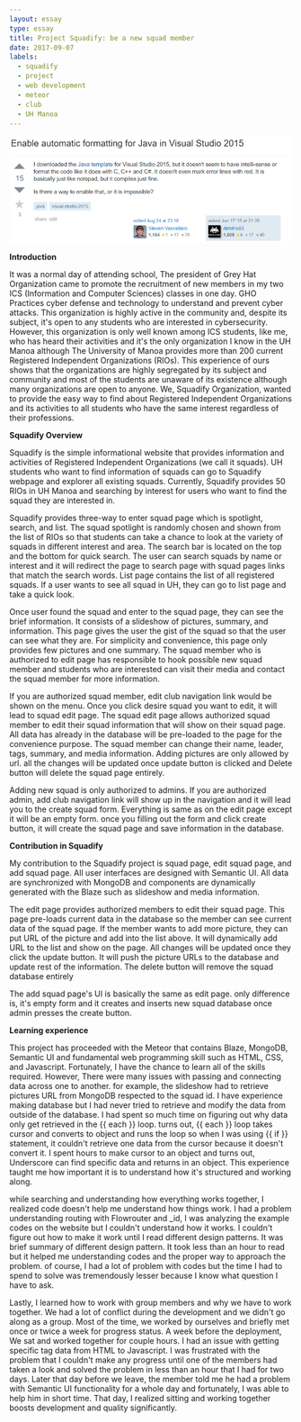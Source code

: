 ```yaml
---
layout: essay
type: essay
title: Project Squadify: be a new squad member
date: 2017-09-07
labels:
  - squadify
  - project
  - web development
  - meteor
  - club
  - UH Manoa
---
```


<img class="ui image" src="../images/question1.png">

<b>Introduction</b>

It was a normal day of attending school, The president of Grey Hat Organization came to promote the recruitment of new members in my two ICS (Information and Computer Sciences) classes in one day. GHO Practices cyber defense and technology to understand and prevent cyber attacks. This organization is highly active in the community and, despite its subject, it's open to any students who are interested in cybersecurity. However, this organization is only well known among ICS students, like me, who has heard their activities and it's the only organization I know in the UH Manoa although The University of Manoa provides more than 200 current Registered Independent Organizations (RIOs). This experience of ours shows that the organizations are highly segregated by its subject and community and most of the students are unaware of its existence although many organizations are open to anyone. We, Squadify Organization, wanted to provide the easy way to find about Registered Independent Organizations and its activities to all students who have the same interest regardless of their professions. 

<b>Squadify Overview</b>

Squadify is the simple informational website that provides information and activities of Registered Independent Organizations (we call it squads). UH students who want to find information of squads can go to Squadify webpage and explorer all existing squads. Currently, Squadify provides 50 RIOs in UH Manoa and searching by interest for users who want to find the squad they are interested in.

Squadify provides three-way to enter squad page which is spotlight, search, and list. 
The squad spotlight is randomly chosen and shown from the list of RIOs so that students can take a chance to look at the variety of squads in different interest and area.
The search bar is located on the top and the bottom for quick search. The user can search squads by name or interest and it will redirect the page to search page with squad pages links that match the search words. 
List page contains the list of all registered squads. If a user wants to see all squad in UH, they can go to list page and take a quick look.

Once user found the squad and enter to the squad page, they can see the brief information. It consists of a slideshow of pictures, summary, and information. This page gives the user the gist of the squad so that the user can see what they are. For simplicity and convenience, this page only provides few pictures and one summary. The squad member who is authorized to edit page has responsible to hook possible new squad member and students who are interested can visit their media and contact the squad member for more information.

 If you are authorized squad member, edit club navigation link would be shown on the menu. Once you click desire squad you want to edit, it will lead to squad edit page. 
The squad edit page allows authorized squad member to edit their squad information that will show on their squad page. All data has already in the database will be pre-loaded to the page for the convenience purpose. The squad member can change their name, leader, tags, summary, and media information. Adding pictures are only allowed by url. all the changes will be updated once update button is clicked and Delete button will delete the squad page entirely. 

Adding new squad is only authorized to admins. If you are authorized admin, add club navigation link will show up in the navigation and it will lead you to the create squad form. Everything is same as on the edit page except it will be an empty form. once you filling out the form and click create button, it will create the squad page and save information in the database.

<b>Contribution in Squadify</b>

My contribution to the Squadify project is squad page, edit squad page, and add squad page. All user interfaces are designed with Semantic UI. All data are synchronized with MongoDB and components are dynamically generated with the Blaze such as slideshow and media information.

The edit page provides authorized members to edit their squad page. This page pre-loads current data in the database so the member can see current data of the squad page. If the member wants to add more picture, they can put URL of the picture and add into the list above. It will dynamically add URL to the list and show on the page. All changes will be updated once they click the update button. It will push the picture URLs to the database and update rest of the information. The delete button will remove the squad database entirely

The add squad page's UI is basically the same as edit page. only difference is, it's empty form and it creates and inserts new squad database once admin presses the create button. 

<b>Learning experience</b>

This project has proceeded with the Meteor that contains Blaze, MongoDB, Semantic UI and fundamental web programming skill such as HTML, CSS, and Javascript. Fortunately, I have the chance to learn all of the skills required. However, There were many issues with passing and connecting data across one to another. for example, the slideshow had to retrieve pictures URL from MongoDB respected to the squad id. I have experience making database but I had never tried to retrieve and modify the data from outside of the database. I had spent so much time on figuring out why data only get retrieved in the {{ each }} loop. turns out,  {{ each }} loop takes cursor and converts to object and runs the loop so when I was using {{ if }} statement, it couldn't retrieve one data from the cursor because it doesn't convert it. I spent hours to make cursor to an object and turns out, Underscore can find specific data and returns in an object. This experience taught me how important it is to understand how it's structured and working along.

while searching and understanding how everything works together, I realized code doesn't help me understand how things work. I had a problem understanding routing with Flowrouter and _id, I was analyzing the example codes on the website but I couldn't understand how it works. I couldn't figure out how to make it work until I read different design patterns. It was brief summary of different design pattern. It took less than an hour to read but it helped me understanding codes and the proper way to approach the problem. of course, I had a lot of problem with codes but the time I had to spend to solve was tremendously lesser because I know what question I have to ask.

Lastly, I learned how to work with group members and why we have to work together. We had a lot of conflict during the development and we didn't go along as a group. Most of the time, we worked by ourselves and briefly met once or twice a week for progress status. A week before the deployment, We sat and worked together for couple hours. I had an issue with getting specific tag data from HTML to Javascript. I was frustrated with the problem that I couldn't make any progress until one of the members had taken a look and solved the problem in less than an hour that I had for two days. Later that day before we leave, the member told me he had a problem with Semantic UI functionality for a whole day and fortunately, I was able to help him in short time. That day, I realized sitting and working together boosts development and quality significantly. 
